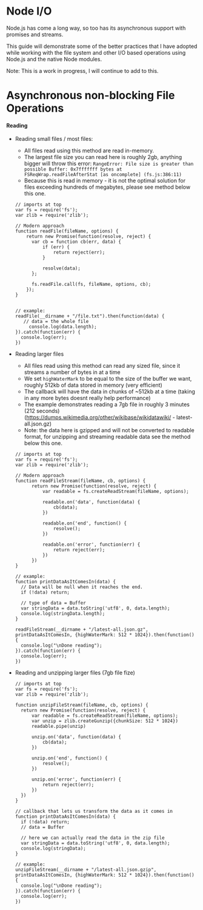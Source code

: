 # Node I/O
Node.js has come a long way, so too has its asynchronous support with promises and streams. 

This guide will demonstrate some of the better practices that I have adopted while working with the file system and other I/O based operations using Node.js and the native Node modules.

Note: This is a work in progress, I will continue to add to this.

# Asynchronous non-blocking File Operations
#### Reading
- Reading small files / most files:
  - All files read using this method are read in-memory.
  - The largest file size you can read here is roughly 2gb, anything bigger will throw this error: `RangeError: File size is greater than possible Buffer: 0x7fffffff bytes at FSReqWrap.readFileAfterStat [as oncomplete] (fs.js:386:11)`
  - Because this is read in memory - it is not the optimal solution for files exceeding hundreds of megabytes, please see method below this one.
  ```
  // imports at top
  var fs = require('fs');
  var zlib = require('zlib');
  ```
  ```
  // Modern approach
  function readFile(fileName, options) {
      return new Promise(function(resolve, reject) {
      	var cb = function cb(err, data) {
      		if (err) {
      			return reject(err);
      		}
  
      		resolve(data);
      	};
  
      	fs.readFile.call(fs, fileName, options, cb);
      });
  }

  
  // example:
  readFile(__dirname + "/file.txt").then(function(data) {
     // data = the whole file
	   console.log(data.length);
  }).catch(function(err) {
  	console.log(err);
  })
  ```
  
- Reading larger files
  - All files read using this method can read any sized file, since it streams a number of bytes in at a time
  - We set `highWaterMark` to be equal to the size of the buffer we want, roughly 512kb of data stored in memory (very efficient)
  - The callback will have the data in chunks of ~512kb at a time (taking in any more bytes doesnt really help performance)
  - The example demonstrates reading a 7gb file in roughly 3 minutes (212 seconds) (https://dumps.wikimedia.org/other/wikibase/wikidatawiki/ - latest-all.json.gz)
  - Note: the data here is gzipped and will not be converted to readable format, for unzipping and streaming readable data see the method below this one.
  ```
  // imports at top
  var fs = require('fs');
  var zlib = require('zlib');
  ```
  ```
  // Modern approach
  function readFileStream(fileName, cb, options) {
	    return new Promise(function(resolve, reject) {
	        var readable = fs.createReadStream(fileName, options);
	
	        readable.on('data', function(data) {
	            cb(data);
	        })
	
	        readable.on('end', function() {
	            resolve();
	        })
	
	        readable.on('error', function(err) {
	            return reject(err);
	        })
	    })
  }
  
  // example:
  function printDataAsItComesIn(data) {
    // Data will be null when it reaches the end.
    if (!data) return;
    
	// type of data = Buffer
	var stringData = data.toString('utf8', 0, data.length);
	console.log(stringData.length);
  }
  
  readFileStream(__dirname + "/latest-all.json.gz", printDataAsItComesIn, {highWaterMark: 512 * 1024}).then(function() {
	console.log("\nDone reading");
  }).catch(function(err) {
	console.log(err);
  })
  ```
- Reading and unzipping larger files (7gb file fize)
  ```
  // imports at top
  var fs = require('fs');
  var zlib = require('zlib');
  ```
  ```
  function unzipFileStream(fileName, cb, options) {
    return new Promise(function(resolve, reject) {
        var readable = fs.createReadStream(fileName, options);
        var unzip = zlib.createGunzip({chunkSize: 512 * 1024})
        readable.pipe(unzip)

        unzip.on('data', function(data) {
            cb(data);
        })

        unzip.on('end', function() {
            resolve();
        })

        unzip.on('error', function(err) {
            return reject(err);
        })
    })
  }

  // callback that lets us transform the data as it comes in
  function printDataAsItComesIn(data) {
    if (!data) return;
	// data = Buffer
	
	// here we can actually read the data in the zip file
	var stringData = data.toString('utf8', 0, data.length);
	console.log(stringData);
  }
  
  // example:
  unzipFileStream(__dirname + "/latest-all.json.gzip", printDataAsItComesIn, {highWaterMark: 512 * 1024}).then(function() {
	console.log("\nDone reading");
  }).catch(function(err) {
	console.log(err);
  })
  ```
